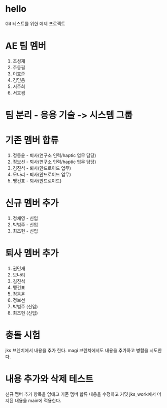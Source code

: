 # hello

Git 테스트를 위한 예제 프로젝트

# AE 팀 멤버

1. 조성재
2. 주동필
3. 이호준
4. 김믿음
5. 서주희
6. 서호겸

# 팀 분리 - 응용 기술 -> 시스템 그룹

# 기존 멤버 합류

1. 정동윤 - 퇴사(연구소 인력/haptic 업무 담당)
2. 정보선 - 퇴사(연구소 인력/haptic 업무 담당)
3. 김진석 - 퇴사(안드로이드 업무)
4. 모나리 - 퇴사(안드로이드 업무)
5. 맹건표 - 퇴사(안드로이드)

# 신규 멤버 추가

1. 정채영 - 신입
2. 박범주 - 신입
3. 최조현 - 신입

# 퇴사 멤버 추가

1. 권민재
2. 모나리
3. 김진석
4. 맹건표
5. 정동윤
6. 정보선
7. 박범주 (신입)
8. 최조현 (신입)

# 충돌 시험

jks 브렌치에서 내용을 추가 한다.
magi 브렌치에서도 내용을 추가하고 병합을 시도한다.

# 내용 추가와 삭제 테스트

신규 멤버 추가 항목을 없애고 기존 멤버 합류 내용을 수정하고 커밋
jks_work에서 머지된 내용을 main에 적용한다.
